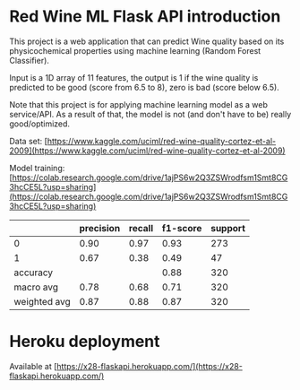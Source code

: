 # Red Wine ML Flask API introduction

This project is a web application that can predict Wine quality based on its physicochemical properties using machine learning (Random Forest Classifier).

Input is a 1D array of 11 features, the output is 1 if the wine quality is predicted to be good (score from 6.5 to 8), zero is bad (score below 6.5).

Note that this project is for applying machine learning model as a web service/API. As a result of that, the model is not (and don't have to be) really good/optimized.

Data set: [https://www.kaggle.com/uciml/red-wine-quality-cortez-et-al-2009](https://www.kaggle.com/uciml/red-wine-quality-cortez-et-al-2009)

Model training: [https://colab.research.google.com/drive/1ajPS6w2Q3ZSWrodfsm1Smt8CG3hcCE5L?usp=sharing](https://colab.research.google.com/drive/1ajPS6w2Q3ZSWrodfsm1Smt8CG3hcCE5L?usp=sharing)

|              | precision | recall | f1-score | support |
|--------------|-----------|--------|----------|---------|
| 0            | 0.90      | 0.97   | 0.93     | 273     |
| 1            | 0.67      | 0.38   | 0.49     | 47      |
| accuracy     |           |        | 0.88     | 320     |
| macro avg    | 0.78      | 0.68   | 0.71     | 320     |
| weighted avg | 0.87      | 0.88   | 0.87     | 320     |
# Heroku deployment
Available at [https://x28-flaskapi.herokuapp.com/](https://x28-flaskapi.herokuapp.com/)
